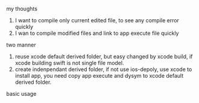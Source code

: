
my thoughts
1.  I want to compile only current edited file, to see any compile error quickly
2.  I wan to compile modified files and link to app execute file quickly

two manner
1. reuse xcode default derived folder, but easy changed by xcode build, if xcode building swift is not single file model.
2. create indenpendant derived folder, if not use ios-depoly, use xcode to install app, you need copy app execute and dysym to xcode default derived folder.

basic usage
